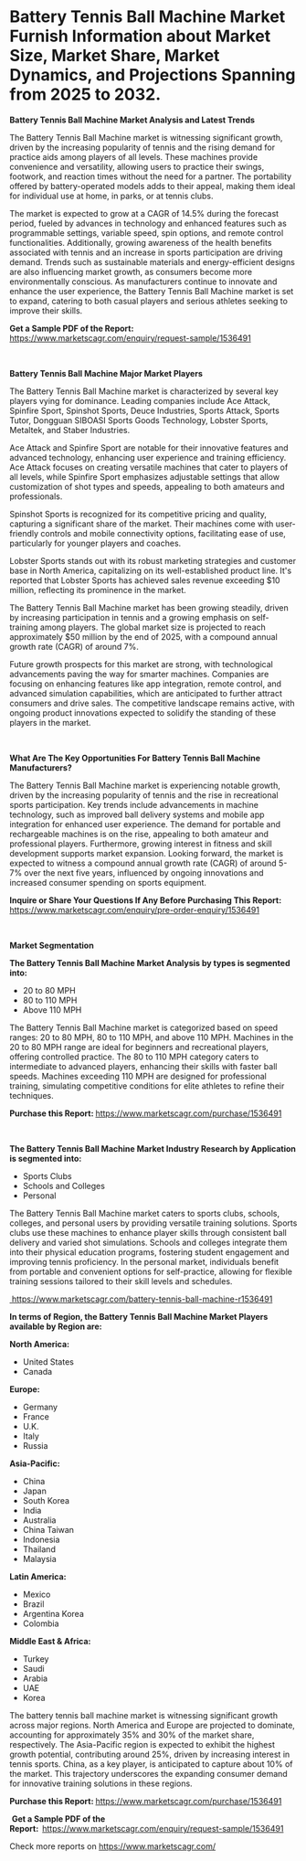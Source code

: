 <p><h1>Battery Tennis Ball Machine Market Furnish Information about Market Size, Market Share, Market Dynamics, and Projections Spanning from 2025 to 2032.</h1></p><p><strong>Battery Tennis Ball Machine Market Analysis and Latest Trends</strong></p>
<p><p>The Battery Tennis Ball Machine market is witnessing significant growth, driven by the increasing popularity of tennis and the rising demand for practice aids among players of all levels. These machines provide convenience and versatility, allowing users to practice their swings, footwork, and reaction times without the need for a partner. The portability offered by battery-operated models adds to their appeal, making them ideal for individual use at home, in parks, or at tennis clubs.</p><p>The market is expected to grow at a CAGR of 14.5% during the forecast period, fueled by advances in technology and enhanced features such as programmable settings, variable speed, spin options, and remote control functionalities. Additionally, growing awareness of the health benefits associated with tennis and an increase in sports participation are driving demand. Trends such as sustainable materials and energy-efficient designs are also influencing market growth, as consumers become more environmentally conscious. As manufacturers continue to innovate and enhance the user experience, the Battery Tennis Ball Machine market is set to expand, catering to both casual players and serious athletes seeking to improve their skills.</p></p>
<p><strong>Get a Sample PDF of the Report:&nbsp;</strong> <a href="https://www.marketscagr.com/enquiry/request-sample/1536491?utm_campaign=2235&utm_medium=2&utm_source=Github&utm_content=ia&utm_term=22022025&utm_id=battery-tennis-ball-machine">https://www.marketscagr.com/enquiry/request-sample/1536491</a></p>
<p>&nbsp;</p>
<p><strong>Battery Tennis Ball Machine Major Market Players</strong></p>
<p><p>The Battery Tennis Ball Machine market is characterized by several key players vying for dominance. Leading companies include Ace Attack, Spinfire Sport, Spinshot Sports, Deuce Industries, Sports Attack, Sports Tutor, Dongguan SIBOASI Sports Goods Technology, Lobster Sports, Metaltek, and Staber Industries. </p><p>Ace Attack and Spinfire Sport are notable for their innovative features and advanced technology, enhancing user experience and training efficiency. Ace Attack focuses on creating versatile machines that cater to players of all levels, while Spinfire Sport emphasizes adjustable settings that allow customization of shot types and speeds, appealing to both amateurs and professionals.</p><p>Spinshot Sports is recognized for its competitive pricing and quality, capturing a significant share of the market. Their machines come with user-friendly controls and mobile connectivity options, facilitating ease of use, particularly for younger players and coaches.</p><p>Lobster Sports stands out with its robust marketing strategies and customer base in North America, capitalizing on its well-established product line. It's reported that Lobster Sports has achieved sales revenue exceeding $10 million, reflecting its prominence in the market.</p><p>The Battery Tennis Ball Machine market has been growing steadily, driven by increasing participation in tennis and a growing emphasis on self-training among players. The global market size is projected to reach approximately $50 million by the end of 2025, with a compound annual growth rate (CAGR) of around 7%.</p><p>Future growth prospects for this market are strong, with technological advancements paving the way for smarter machines. Companies are focusing on enhancing features like app integration, remote control, and advanced simulation capabilities, which are anticipated to further attract consumers and drive sales. The competitive landscape remains active, with ongoing product innovations expected to solidify the standing of these players in the market.</p></p>
<p>&nbsp;</p>
<p><strong>What Are The Key Opportunities For Battery Tennis Ball Machine Manufacturers?</strong></p>
<p><p>The Battery Tennis Ball Machine market is experiencing notable growth, driven by the increasing popularity of tennis and the rise in recreational sports participation. Key trends include advancements in machine technology, such as improved ball delivery systems and mobile app integration for enhanced user experience. The demand for portable and rechargeable machines is on the rise, appealing to both amateur and professional players. Furthermore, growing interest in fitness and skill development supports market expansion. Looking forward, the market is expected to witness a compound annual growth rate (CAGR) of around 5-7% over the next five years, influenced by ongoing innovations and increased consumer spending on sports equipment.</p></p>
<p><strong>Inquire or Share Your Questions If Any Before Purchasing This Report:</strong> <a href="https://www.marketscagr.com/enquiry/pre-order-enquiry/1536491?utm_campaign=2235&utm_medium=2&utm_source=Github&utm_content=ia&utm_term=22022025&utm_id=battery-tennis-ball-machine">https://www.marketscagr.com/enquiry/pre-order-enquiry/1536491</a></p>
<p>&nbsp;</p>
<p><strong>Market Segmentation</strong></p>
<p><strong>The Battery Tennis Ball Machine Market Analysis by types is segmented into:</strong></p>
<p><ul><li>20 to 80 MPH</li><li>80 to 110 MPH</li><li>Above 110 MPH</li></ul></p>
<p><p>The Battery Tennis Ball Machine market is categorized based on speed ranges: 20 to 80 MPH, 80 to 110 MPH, and above 110 MPH. Machines in the 20 to 80 MPH range are ideal for beginners and recreational players, offering controlled practice. The 80 to 110 MPH category caters to intermediate to advanced players, enhancing their skills with faster ball speeds. Machines exceeding 110 MPH are designed for professional training, simulating competitive conditions for elite athletes to refine their techniques.</p></p>
<p><strong>Purchase this Report:&nbsp;</strong><a href="https://www.marketscagr.com/purchase/1536491?utm_campaign=2235&utm_medium=2&utm_source=Github&utm_content=ia&utm_term=22022025&utm_id=battery-tennis-ball-machine">https://www.marketscagr.com/purchase/1536491</a></p>
<p>&nbsp;</p>
<p><strong>The Battery Tennis Ball Machine Market Industry Research by Application is segmented into:</strong></p>
<p><ul><li>Sports Clubs</li><li>Schools and Colleges</li><li>Personal</li></ul></p>
<p><p>The Battery Tennis Ball Machine market caters to sports clubs, schools, colleges, and personal users by providing versatile training solutions. Sports clubs use these machines to enhance player skills through consistent ball delivery and varied shot simulations. Schools and colleges integrate them into their physical education programs, fostering student engagement and improving tennis proficiency. In the personal market, individuals benefit from portable and convenient options for self-practice, allowing for flexible training sessions tailored to their skill levels and schedules.</p></p>
<p><a href="https://www.marketscagr.com/battery-tennis-ball-machine-r1536491?utm_campaign=2235&utm_medium=2&utm_source=Github&utm_content=ia&utm_term=22022025&utm_id=battery-tennis-ball-machine">&nbsp;https://www.marketscagr.com/battery-tennis-ball-machine-r1536491</a></p>
<p><strong>In terms of Region, the Battery Tennis Ball Machine Market Players available by Region are:</strong></p>
<p>
    <p> <strong> North America: </strong>
        <ul>
            <li>United States</li>
            <li>Canada</li>
        </ul>
        </p> 
    <p> <strong> Europe: </strong>
        <ul>
            <li>Germany</li>
            <li>France</li>
            <li>U.K.</li>
            <li>Italy</li>
            <li>Russia</li>
        </ul>
        </p> 
    <p> <strong> Asia-Pacific: </strong>
        <ul>
            <li>China</li>
            <li>Japan</li>
            <li>South Korea</li>
            <li>India</li>
            <li>Australia</li>
            <li>China Taiwan</li>
            <li>Indonesia</li>
            <li>Thailand</li>
            <li>Malaysia</li>
        </ul>
        </p> 
    <p> <strong> Latin America: </strong>
        <ul>
            <li>Mexico</li>
            <li>Brazil</li>
            <li>Argentina Korea</li>
            <li>Colombia</li>
        </ul>
        </p> 
    <p> <strong> Middle East & Africa: </strong>
        <ul>
            <li>Turkey</li>
            <li>Saudi</li>
            <li>Arabia</li>
            <li>UAE</li>
            <li>Korea</li>
        </ul>
    </p>
    </p>
<p><p>The battery tennis ball machine market is witnessing significant growth across major regions. North America and Europe are projected to dominate, accounting for approximately 35% and 30% of the market share, respectively. The Asia-Pacific region is expected to exhibit the highest growth potential, contributing around 25%, driven by increasing interest in tennis sports. China, as a key player, is anticipated to capture about 10% of the market. This trajectory underscores the expanding consumer demand for innovative training solutions in these regions.</p></p>
<p><strong>Purchase this Report: </strong><a href="https://www.marketscagr.com/purchase/1536491?utm_campaign=2235&utm_medium=2&utm_source=Github&utm_content=ia&utm_term=22022025&utm_id=battery-tennis-ball-machine">https://www.marketscagr.com/purchase/1536491</a></p>
<p>&nbsp;<strong>Get a Sample PDF of the Report:&nbsp;&nbsp;</strong><a href="https://www.marketscagr.com/enquiry/request-sample/1536491?utm_campaign=2235&utm_medium=2&utm_source=Github&utm_content=ia&utm_term=22022025&utm_id=battery-tennis-ball-machine">https://www.marketscagr.com/enquiry/request-sample/1536491</a></p>
<p><strong></strong></p>
<p>Check more reports on <a href="https://www.marketscagr.com/?utm_campaign=2235&utm_medium=2&utm_source=Github&utm_content=ia&utm_term=22022025&utm_id=battery-tennis-ball-machine">https://www.marketscagr.com/</a></p>
